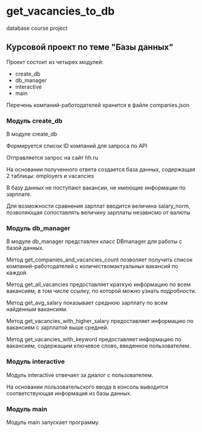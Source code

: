 # get_vacancies_to_db
database course project
## Курсовой проект по теме "Базы данных"
Проект состоит из четырех модулей:
* create_db
* db_manager
* interactive
* main

Перечень компаний-работодателей хранится в файле companies.json 

### Модуль create_db

В модуле create_db

Формируется список ID компаний для запроса по API

Отправляется запрос на сайт hh.ru

На основании полученного ответа создается база данных, содержащая 2 таблицы: employers и vacancies

В базу данных не поступают вакансии, не имеющие информации по зарплате.

Для возможности сравнения зарплат вводится величина salary_norm,
позволяющая сопоставлять величину зарплаты независмо от валюты

### Модуль db_manager

В модуле db_manager представлен класс DBmanager для работы с базой данных.

Метод get_companies_and_vacancies_count позволяет получить список компаний-работодателей с количествомактуальных вакансий по каждой.

Метод get_all_vacancies предоставляет краткую информацию по всем вакансиям, в том числе ссылку, по которой можно узнать подробности.

Метод get_avg_salary показывает среднюю зарплату по всем найденным вакансиям.

Метод get_vacancies_with_higher_salary предоставляет информацию по вакансиям с зарплатой выше средней.

Метод get_vacancies_with_keyword предоставляет информацию по вакансиям, содержащим ключевое слово, введенное пользователем.

### Модуль interactive

Модуль interactive отвечает за диалог с пользователем.

На основании пользовательского ввода в консоль выводится соответствующая информация из базы данных.

### Модуль main

Модуль main запускает программу.